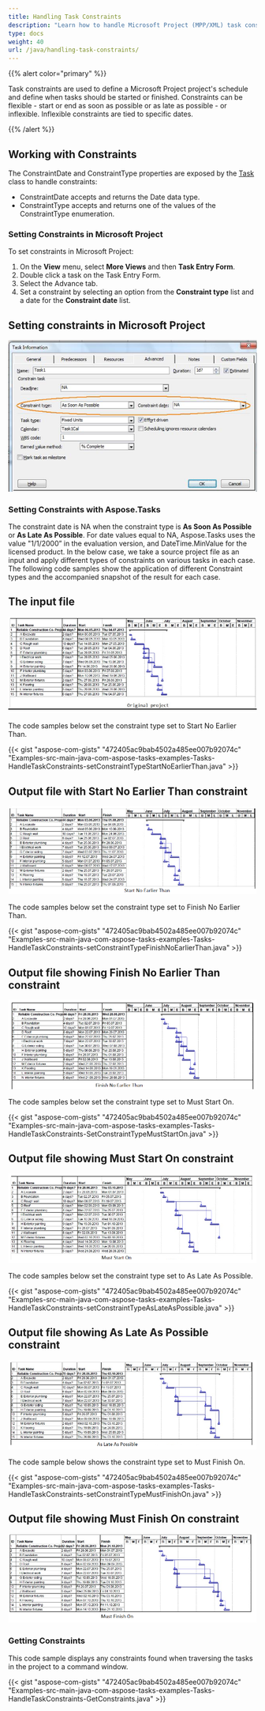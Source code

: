 ```yaml
---
title: Handling Task Constraints
description: "Learn how to handle Microsoft Project (MPP/XML) task constraints using Aspose.Tasks for Java."
type: docs
weight: 40
url: /java/handling-task-constraints/
---
```


{{% alert color="primary" %}}

Task constraints are used to define a Microsoft Project project's schedule and define when tasks should be started or finished. Constraints can be flexible - start or end as soon as possible or as late as possible - or inflexible. Inflexible constraints are tied to specific dates.

{{% /alert %}}

## **Working with Constraints**
The ConstraintDate and ConstraintType properties are exposed by the [Task](https://apireference.aspose.com/tasks/java/com.aspose.tasks/Task) class to handle constraints:

- ConstraintDate accepts and returns the Date data type.
- ConstraintType accepts and returns one of the values of the ConstraintType enumeration.

### **Setting Constraints in Microsoft Project**
To set constraints in Microsoft Project:

1. On the **View** menu, select **More Views** and then **Task Entry Form**.
2. Double click a task on the Task Entry Form.
3. Select the Advance tab.
4. Set a constraint by selecting an option from the **Constraint type** list and a date for the **Constraint date** list. 

## **Setting constraints in Microsoft Project**

![updating task constraints in Microsoft Project](handling-task-constraints_1.png)

### **Setting Constraints with Aspose.Tasks**
The constraint date is NA when the constraint type is **As Soon As Possible** or **As Late As Possible**. For date values equal to NA, Aspose.Tasks uses the value "1/1/2000” in the evaluation version, and DateTime.MinValue for the licensed product. In the below case, we take a source project file as an input and apply different types of constraints on various tasks in each case. The following code samples show the application of different Constraint types and the accompanied snapshot of the result for each case.

## **The input file**

![edit MPP file with task constraints in Microsoft Project](handling-task-constraints_2.png)

The code samples below set the constraint type set to Start No Earlier Than.

{{< gist "aspose-com-gists" "472405ac9bab4502a485ee007b92074c" "Examples-src-main-java-com-aspose-tasks-examples-Tasks-HandleTaskConstraints-setConstraintTypeStartNoEarlierThan.java" >}}

## **Output file with Start No Earlier Than constraint**

![save MPP file with task constraints in Microsoft Project](handling-task-constraints_3.png)

The code samples below set the constraint type set to Finish No Earlier Than.

{{< gist "aspose-com-gists" "472405ac9bab4502a485ee007b92074c" "Examples-src-main-java-com-aspose-tasks-examples-Tasks-HandleTaskConstraints-setConstraintTypeFinishNoEarlierThan.java" >}}

## **Output file showing Finish No Earlier Than constraint**

![Finish No Earlier Than task constraint in Microsoft Project](handling-task-constraints_4.png)

The code samples below set the constraint type set to Must Start On.

{{< gist "aspose-com-gists" "472405ac9bab4502a485ee007b92074c" "Examples-src-main-java-com-aspose-tasks-examples-Tasks-HandleTaskConstraints-SetConstraintTypeMustStartOn.java" >}}

## **Output file showing Must Start On constraint**

![Must Start On task constraint in Microsoft Project](handling-task-constraints_5.png)

The code samples below set the constraint type set to As Late As Possible.

{{< gist "aspose-com-gists" "472405ac9bab4502a485ee007b92074c" "Examples-src-main-java-com-aspose-tasks-examples-Tasks-HandleTaskConstraints-setConstraintTypeAsLateAsPossible.java" >}}

## **Output file showing As Late As Possible constraint**

![As Late As Possible task constraint in Microsoft Project](handling-task-constraints_6.png)

The code sample below shows the constraint type set to Must Finish On.

{{< gist "aspose-com-gists" "472405ac9bab4502a485ee007b92074c" "Examples-src-main-java-com-aspose-tasks-examples-Tasks-HandleTaskConstraints-setConstraintTypeMustFinishOn.java" >}}

## **Output file showing Must Finish On constraint**

![Must Finish On task constraint in Microsoft Project](handling-task-constraints_7.png)

### **Getting Constraints**
This code sample displays any constraints found when traversing the tasks in the project to a command window.

{{< gist "aspose-com-gists" "472405ac9bab4502a485ee007b92074c" "Examples-src-main-java-com-aspose-tasks-examples-Tasks-HandleTaskConstraints-GetConstraints.java" >}}
